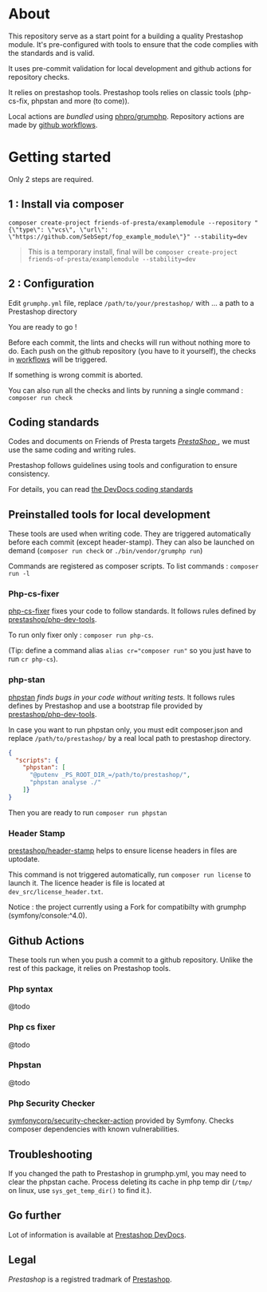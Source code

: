 # About

This repository serve as a start point for a building a quality Prestashop module.
It's pre-configured with tools to ensure that the code complies with the standards and is valid. 

It uses pre-commit validation for local development and github actions for repository checks.

It relies on prestashop tools. Prestashop tools relies on classic tools (php-cs-fix, phpstan and more (to come)).

Local actions are _bundled_ using [phpro/grumphp](https://github.com/phpro/grumphp).
Repository actions are made by [github workflows](https://docs.github.com/en/free-pro-team@latest/actions).
 
 # Getting started

Only 2 steps are required.

## 1 : Install via composer
 
 `composer create-project friends-of-presta/examplemodule --repository "{\"type\": \"vcs\", \"url\": \"https://github.com/SebSept/fop_example_module\"}" --stability=dev`
 
> This is a temporary install, final will be `composer create-project friends-of-presta/examplemodule --stability=dev`

## 2 : Configuration

Edit `grumphp.yml` file, replace `/path/to/your/prestashop/` with ... a path to a Prestashop directory

You are ready to go !

Before each commit, the lints and checks will run without nothing more to do.
Each push on the github repository (you have to it yourself), the checks in [workflows](.github/workflows) will be triggered.

If something is wrong commit is aborted.

You can also run all the checks and lints by running a single command : `composer run check`

## Coding standards

Codes and documents on Friends of Presta targets [_PrestaShop_ ](https://github.com/prestashop/prestashop), we must use the same coding and writing rules.

Prestashop follows guidelines using tools and configuration to ensure consistency.

For details, you can read [the DevDocs coding standards](https://devdocs.prestashop.com/1.7/development/coding-standards/)

## Preinstalled tools for local development

These tools are used when writing code.
They are triggered automatically before each commit (except header-stamp).
They can also be launched on demand (`composer run check` or `./bin/vendor/grumphp run`)

Commands are registered as composer scripts.
To list commands : `composer run -l`

### Php-cs-fixer

[php-cs-fixer](https://github.com/FriendsOfPhp/PHP-CS-Fixer) fixes your code to follow standards.
It follows rules defined by [prestashop/php-dev-tools](https://github.com/prestashop/php-dev-tools).

To run only fixer only : `composer run php-cs`.

(Tip: define a command alias `alias cr="composer run"` so you just have to run `cr php-cs`).

### php-stan

[phpstan](https://phpstan.org/) _finds bugs in your code without writing tests._ It follows rules defines by Prestashop and use a bootstrap file provided by [prestashop/php-dev-tools](https://github.com/prestashop/php-dev-tools).

In case you want to run phpstan only, you must edit composer.json and replace `/path/to/prestashop/` by a real local path to prestashop directory.

```json
{
  "scripts": {
    "phpstan": [
      "@putenv _PS_ROOT_DIR_=/path/to/prestashop/",
      "phpstan analyse ./"
    ]}
}
```

Then you are ready to run `composer run phpstan`

### Header Stamp

[prestashop/header-stamp](https://github.com/PrestaShopCorp/header-stamp/) helps to ensure license headers in files are uptodate.

This command is not triggered automatically, run `composer run license` to launch it.
The licence header is file is located at `dev_src/license_header.txt`.

Notice : the project currently using a Fork for compatibilty with grumphp (symfony/console:^4.0).

## Github Actions

These tools run when you push a commit to a github repository.
Unlike the rest of this package, it relies on Prestashop tools.

### Php syntax

@todo 

### Php cs fixer

@todo

### Phpstan

@todo

### Php Security Checker

[symfonycorp/security-checker-action](https://github.com/symfonycorp/security-checker-action) provided by Symfony.
Checks composer dependencies with known vulnerabilities.

## Troubleshooting

If you changed the path to Prestashop in grumphp.yml, you may need to clear the phpstan cache.
Process deleting its cache in php temp dir (`/tmp/` on linux, use `sys_get_temp_dir()` to find it.).

## Go further

Lot of information is available at [Prestashop DevDocs](https://devdocs.prestashop.com).

## Legal

_Prestashop_ is a registred tradmark of [Prestashop](https://www.prestashop.com).
